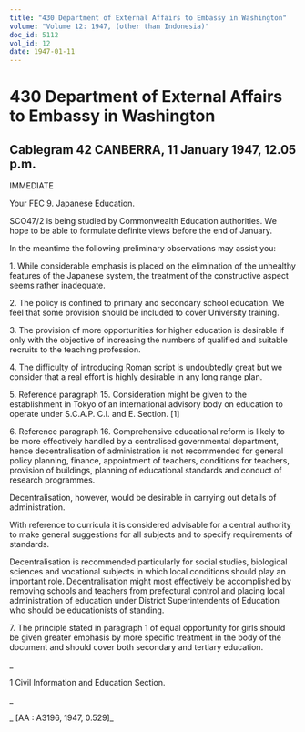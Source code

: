 ```yaml
---
title: "430 Department of External Affairs to Embassy in Washington"
volume: "Volume 12: 1947, (other than Indonesia)"
doc_id: 5112
vol_id: 12
date: 1947-01-11
---
```


# 430 Department of External Affairs to Embassy in Washington

## Cablegram 42 CANBERRA, 11 January 1947, 12.05 p.m.

IMMEDIATE

Your FEC 9. Japanese Education.

SCO47/2 is being studied by Commonwealth Education authorities. We hope to be able to formulate definite views before the end of January.

In the meantime the following preliminary observations may assist you:

1\. While considerable emphasis is placed on the elimination of the unhealthy features of the Japanese system, the treatment of the constructive aspect seems rather inadequate.

2\. The policy is confined to primary and secondary school education. We feel that some provision should be included to cover University training.

3\. The provision of more opportunities for higher education is desirable if only with the objective of increasing the numbers of qualified and suitable recruits to the teaching profession.

4\. The difficulty of introducing Roman script is undoubtedly great but we consider that a real effort is highly desirable in any long range plan.

5\. Reference paragraph 15. Consideration might be given to the establishment in Tokyo of an international advisory body on education to operate under S.C.A.P. C.I. and E. Section. [1]

6\. Reference paragraph 16. Comprehensive educational reform is likely to be more effectively handled by a centralised governmental department, hence decentralisation of administration is not recommended for general policy planning, finance, appointment of teachers, conditions for teachers, provision of buildings, planning of educational standards and conduct of research programmes.

Decentralisation, however, would be desirable in carrying out details of administration.

With reference to curricula it is considered advisable for a central authority to make general suggestions for all subjects and to specify requirements of standards.

Decentralisation is recommended particularly for social studies, biological sciences and vocational subjects in which local conditions should play an important role. Decentralisation might most effectively be accomplished by removing schools and teachers from prefectural control and placing local administration of education under District Superintendents of Education who should be educationists of standing.

7\. The principle stated in paragraph 1 of equal opportunity for girls should be given greater emphasis by more specific treatment in the body of the document and should cover both secondary and tertiary education.

_

1 Civil Information and Education Section.

_

_ [AA : A3196, 1947, 0.529]_
